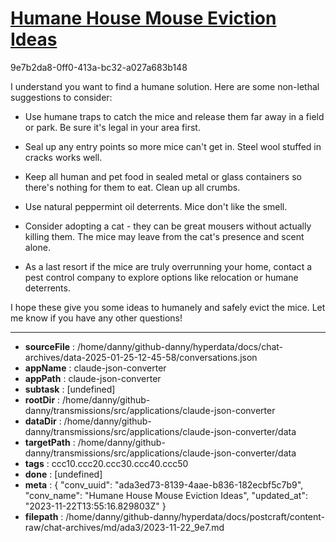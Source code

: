 # [Humane House Mouse Eviction Ideas](https://claude.ai/chat/ada3ed73-8139-4aae-b836-182ecbf5c7b9)

9e7b2da8-0ff0-413a-bc32-a027a683b148

I understand you want to find a humane solution. Here are some non-lethal suggestions to consider:

- Use humane traps to catch the mice and release them far away in a field or park. Be sure it's legal in your area first. 

- Seal up any entry points so more mice can't get in. Steel wool stuffed in cracks works well.

- Keep all human and pet food in sealed metal or glass containers so there's nothing for them to eat. Clean up all crumbs.

- Use natural peppermint oil deterrents. Mice don't like the smell. 

- Consider adopting a cat - they can be great mousers without actually killing them. The mice may leave from the cat's presence and scent alone.

- As a last resort if the mice are truly overrunning your home, contact a pest control company to explore options like relocation or humane deterrents.

I hope these give you some ideas to humanely and safely evict the mice. Let me know if you have any other questions!

---

* **sourceFile** : /home/danny/github-danny/hyperdata/docs/chat-archives/data-2025-01-25-12-45-58/conversations.json
* **appName** : claude-json-converter
* **appPath** : claude-json-converter
* **subtask** : [undefined]
* **rootDir** : /home/danny/github-danny/transmissions/src/applications/claude-json-converter
* **dataDir** : /home/danny/github-danny/transmissions/src/applications/claude-json-converter/data
* **targetPath** : /home/danny/github-danny/transmissions/src/applications/claude-json-converter/data
* **tags** : ccc10.ccc20.ccc30.ccc40.ccc50
* **done** : [undefined]
* **meta** : {
  "conv_uuid": "ada3ed73-8139-4aae-b836-182ecbf5c7b9",
  "conv_name": "Humane House Mouse Eviction Ideas",
  "updated_at": "2023-11-22T13:55:16.829803Z"
}
* **filepath** : /home/danny/github-danny/hyperdata/docs/postcraft/content-raw/chat-archives/md/ada3/2023-11-22_9e7.md